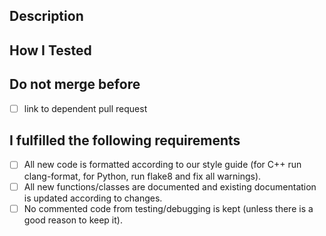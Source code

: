 [//]: # "Thanks for your contribution.  To make life of the reviewers easier,"
[//]: # "please give this pull request a meaningful title and provide the"
[//]: # "requested information below."

## Description

[//]: # "Description of what you did.  If it is more complex, consider to add a"
[//]: # "'Summary' section."


## How I Tested

[//]: # "Explain how you tested your changes"


## Do not merge before

[//]: # "Link other open pull request here that need to be merged first."
[//]: # "Remove this section if it does not apply."

- [ ] link to dependent pull request

## I fulfilled the following requirements

[//]: # "Please make sure you followed these steps before requesting a review."
[//]: # "Check the boxes in the list below, when done."

- [ ] All new code is formatted according to our style guide (for C++ run clang-format, for Python, run flake8 and fix all warnings).
- [ ] All new functions/classes are documented and existing documentation is updated according to changes.
- [ ] No commented code from testing/debugging is kept (unless there is a good reason to keep it).
